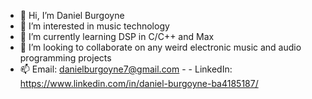 - 👋 Hi, I’m Daniel Burgoyne
- 👀 I’m interested in music technology
- 🌱 I’m currently learning DSP in C/C++ and Max
- 💞️ I’m looking to collaborate on any weird electronic music and audio programming projects
- 📫 Email: danielburgoyne7@gmail.com  - - LinkedIn: https://www.linkedin.com/in/daniel-burgoyne-ba4185187/

<!---
danielburgoyne7/danielburgoyne7 is a ✨ special ✨ repository because its `README.md` (this file) appears on your GitHub profile.
You can click the Preview link to take a look at your changes.
--->

